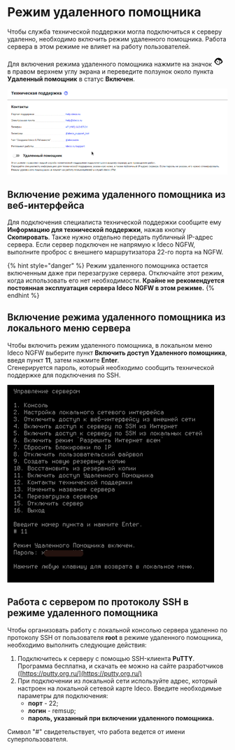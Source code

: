 # Режим удаленного помощника

Чтобы служба технической поддержки могла подключиться к серверу удаленно, необходимо включить режим удаленного помощника. Работа сервера в этом режиме не влияет на работу пользователей.

Для включения режима удаленного помощника нажмите на значок ![icon-help.png](../.gitbook/assets/icon-help.png) в правом верхнем углу экрана и переведите ползунок около пункта **Удаленный помощник** в статус **Включен**.

![](../.gitbook/assets/support.gif)

## Включение режима удаленного помощника из веб-интерфейса

Для подключения специалиста технической поддержки сообщите ему **Информацию для технической поддержки**, нажав кнопку **Скопировать**. Также нужно отдельно передать публичный IP-адрес сервера. Если сервер подключен не напрямую к Ideco NGFW, выполните проброс с внешнего маршрутизатора 22-го порта на NGFW.

{% hint style="danger" %}
Режим удаленного помощника остается включенным даже при перезагрузке сервера. Отключайте этот режим, когда использовать его нет необходимости. **Крайне не рекомендуется постоянная эксплуатация сервера Ideco NGFW в этом режиме.**
{% endhint %}

## Включение режима удаленного помощника из локального меню сервера

Чтобы включить режим удаленного помощника, в локальном меню Ideco NGFW выберите пункт **Включить доступ Удаленного помощника**, введя пункт **11**, затем нажмите **Enter**.\
Сгенерируется пароль, который необходимо сообщить технической поддержке для подключения по SSH.

![](../.gitbook/assets/local-menu-support.png)

## Работа с сервером по протоколу SSH в режиме удаленного помощника

Чтобы организовать работу с локальной консолью сервера удаленно по протоколу SSH от пользователя **root** в режиме удаленного помощника, необходимо выполнить следующие действия:

1. Подключитесь к серверу с помощью SSH-клиента **PuTTY**. Программа бесплатна, и скачать ее можно на сайте разработчиков ([https://putty.org.ru/](https://putty.org.ru/)
2. При подключении из локальной сети используйте адрес, который настроен на локальной сетевой карте Ideco. Введите необходимые параметры для подключения:
   * **порт** - 22;
   * **логин** - remsup;
   * **пароль, указанный при включении удаленного помощника.**

Символ "#" свидетельствует, что работа ведется от имени суперпользователя.
